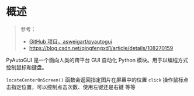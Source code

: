# 概述
> 参考：
> - [GitHub 项目，asweigart/pyautogui](https://github.com/asweigart/pyautogui)
> - https://blog.csdn.net/qingfengxd1/article/details/108270159

PyAutoGUI 是一个面向人类的跨平台 GUI 自动化 Python 模块。用于以编程方式控制鼠标和键盘。

`locateCenterOnScreen()` 函数会返回指定图片在屏幕中的位置
`click` 操作鼠标点击指定位置，可以控制点击次数、使用左键还是右键 等等